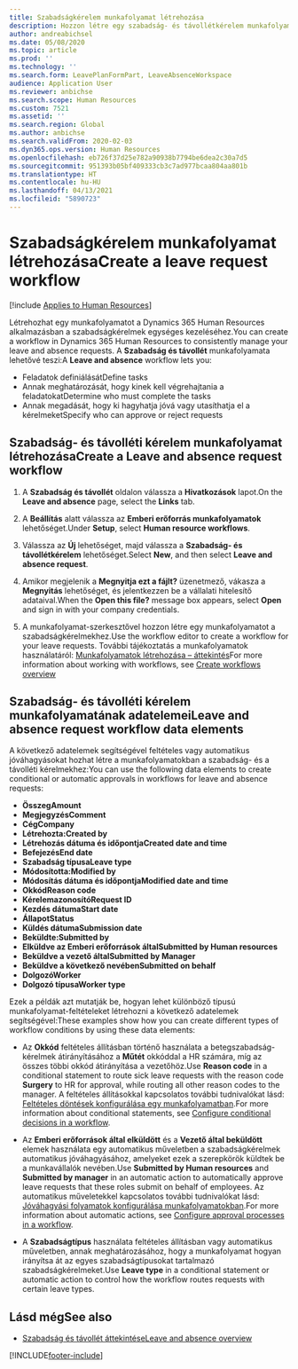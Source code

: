 ```yaml
---
title: Szabadságkérelem munkafolyamat létrehozása
description: Hozzon létre egy szabadság- és távollétkérelem munkafolyamatot, a szabadságkérelmeket egységes kezeléséhez a Dynamics 365 Human Resources alkalmazásban.
author: andreabichsel
ms.date: 05/08/2020
ms.topic: article
ms.prod: ''
ms.technology: ''
ms.search.form: LeavePlanFormPart, LeaveAbsenceWorkspace
audience: Application User
ms.reviewer: anbichse
ms.search.scope: Human Resources
ms.custom: 7521
ms.assetid: ''
ms.search.region: Global
ms.author: anbichse
ms.search.validFrom: 2020-02-03
ms.dyn365.ops.version: Human Resources
ms.openlocfilehash: eb726f37d25e782a90938b7794be6dea2c30a7d5
ms.sourcegitcommit: 951393b05bf409333cb3c7ad977bcaa804aa801b
ms.translationtype: HT
ms.contentlocale: hu-HU
ms.lasthandoff: 04/13/2021
ms.locfileid: "5890723"
---
```

# <a name="create-a-leave-request-workflow"></a><span data-ttu-id="8cefc-103">Szabadságkérelem munkafolyamat létrehozása</span><span class="sxs-lookup"><span data-stu-id="8cefc-103">Create a leave request workflow</span></span>

[!include [Applies to Human Resources](../includes/applies-to-hr.md)]

<span data-ttu-id="8cefc-104">Létrehozhat egy munkafolyamatot a Dynamics 365 Human Resources alkalmazásban a szabadságkérelmek egységes kezeléséhez.</span><span class="sxs-lookup"><span data-stu-id="8cefc-104">You can create a workflow in Dynamics 365 Human Resources to consistently manage your leave and absence requests.</span></span> <span data-ttu-id="8cefc-105">A **Szabadság és távollét** munkafolyamata lehetővé teszi:</span><span class="sxs-lookup"><span data-stu-id="8cefc-105">A **Leave and absence** workflow lets you:</span></span>

- <span data-ttu-id="8cefc-106">Feladatok definiálását</span><span class="sxs-lookup"><span data-stu-id="8cefc-106">Define tasks</span></span>
- <span data-ttu-id="8cefc-107">Annak meghatározását, hogy kinek kell végrehajtania a feladatokat</span><span class="sxs-lookup"><span data-stu-id="8cefc-107">Determine who must complete the tasks</span></span>
- <span data-ttu-id="8cefc-108">Annak megadását, hogy ki hagyhatja jóvá vagy utasíthatja el a kérelmeket</span><span class="sxs-lookup"><span data-stu-id="8cefc-108">Specify who can approve or reject requests</span></span>

## <a name="create-a-leave-and-absence-request-workflow"></a><span data-ttu-id="8cefc-109">Szabadság- és távolléti kérelem munkafolyamat létrehozása</span><span class="sxs-lookup"><span data-stu-id="8cefc-109">Create a Leave and absence request workflow</span></span>

1. <span data-ttu-id="8cefc-110">A **Szabadság és távollét** oldalon válassza a **Hivatkozások** lapot.</span><span class="sxs-lookup"><span data-stu-id="8cefc-110">On the **Leave and absence** page, select the **Links** tab.</span></span>

2. <span data-ttu-id="8cefc-111">A **Beállítás** alatt válassza az **Emberi erőforrás munkafolyamatok** lehetőséget.</span><span class="sxs-lookup"><span data-stu-id="8cefc-111">Under **Setup**, select **Human resource workflows**.</span></span>

3. <span data-ttu-id="8cefc-112">Válassza az **Új** lehetőséget, majd válassza a **Szabadság- és távollétkérelem** lehetőséget.</span><span class="sxs-lookup"><span data-stu-id="8cefc-112">Select **New**, and then select **Leave and absence request**.</span></span> 

4. <span data-ttu-id="8cefc-113">Amikor megjelenik a **Megnyitja ezt a fájlt?** üzenetmező, vákasza a **Megnyitás** lehetőséget, és jelentkezzen be a vállalati hitelesítő adataival.</span><span class="sxs-lookup"><span data-stu-id="8cefc-113">When the **Open this file?** message box appears, select **Open** and sign in with your company credentials.</span></span>

5. <span data-ttu-id="8cefc-114">A munkafolyamat-szerkesztővel hozzon létre egy munkafolyamatot a szabadságkérelmekhez.</span><span class="sxs-lookup"><span data-stu-id="8cefc-114">Use the workflow editor to create a workflow for your leave requests.</span></span> <span data-ttu-id="8cefc-115">További tájékoztatás a munkafolyamatok használatáról: [Munkafolyamatok létrehozása – áttekintés](../fin-ops-core/fin-ops/organization-administration/create-workflow.md?toc=%2fdynamics365%2fcommerce%2ftoc.json.)</span><span class="sxs-lookup"><span data-stu-id="8cefc-115">For more information about working with workflows, see [Create workflows overview](../fin-ops-core/fin-ops/organization-administration/create-workflow.md?toc=%2fdynamics365%2fcommerce%2ftoc.json.)</span></span>

## <a name="leave-and-absence-request-workflow-data-elements"></a><span data-ttu-id="8cefc-116">Szabadság- és távolléti kérelem munkafolyamatának adatelemei</span><span class="sxs-lookup"><span data-stu-id="8cefc-116">Leave and absence request workflow data elements</span></span>

<span data-ttu-id="8cefc-117">A következő adatelemek segítségével feltételes vagy automatikus jóváhagyásokat hozhat létre a munkafolyamatokban a szabadság- és a távolléti kérelmekhez:</span><span class="sxs-lookup"><span data-stu-id="8cefc-117">You can use the following data elements to create conditional or automatic approvals in workflows for leave and absence requests:</span></span>

- <span data-ttu-id="8cefc-118">**Összeg**</span><span class="sxs-lookup"><span data-stu-id="8cefc-118">**Amount**</span></span>
- <span data-ttu-id="8cefc-119">**Megjegyzés**</span><span class="sxs-lookup"><span data-stu-id="8cefc-119">**Comment**</span></span>
- <span data-ttu-id="8cefc-120">**Cég**</span><span class="sxs-lookup"><span data-stu-id="8cefc-120">**Company**</span></span>
- <span data-ttu-id="8cefc-121">**Létrehozta:**</span><span class="sxs-lookup"><span data-stu-id="8cefc-121">**Created by**</span></span>
- <span data-ttu-id="8cefc-122">**Létrehozás dátuma és időpontja**</span><span class="sxs-lookup"><span data-stu-id="8cefc-122">**Created date and time**</span></span>
- <span data-ttu-id="8cefc-123">**Befejezés**</span><span class="sxs-lookup"><span data-stu-id="8cefc-123">**End date**</span></span>
- <span data-ttu-id="8cefc-124">**Szabadság típusa**</span><span class="sxs-lookup"><span data-stu-id="8cefc-124">**Leave type**</span></span>
- <span data-ttu-id="8cefc-125">**Módosította:**</span><span class="sxs-lookup"><span data-stu-id="8cefc-125">**Modified by**</span></span>
- <span data-ttu-id="8cefc-126">**Módosítás dátuma és időpontja**</span><span class="sxs-lookup"><span data-stu-id="8cefc-126">**Modified date and time**</span></span>
- <span data-ttu-id="8cefc-127">**Okkód**</span><span class="sxs-lookup"><span data-stu-id="8cefc-127">**Reason code**</span></span>
- <span data-ttu-id="8cefc-128">**Kérelemazonosító**</span><span class="sxs-lookup"><span data-stu-id="8cefc-128">**Request ID**</span></span>
- <span data-ttu-id="8cefc-129">**Kezdés dátuma**</span><span class="sxs-lookup"><span data-stu-id="8cefc-129">**Start date**</span></span>
- <span data-ttu-id="8cefc-130">**Állapot**</span><span class="sxs-lookup"><span data-stu-id="8cefc-130">**Status**</span></span> 
- <span data-ttu-id="8cefc-131">**Küldés dátuma**</span><span class="sxs-lookup"><span data-stu-id="8cefc-131">**Submission date**</span></span>
- <span data-ttu-id="8cefc-132">**Beküldte:**</span><span class="sxs-lookup"><span data-stu-id="8cefc-132">**Submitted by**</span></span>
- <span data-ttu-id="8cefc-133">**Elküldve az Emberi erőforrások által**</span><span class="sxs-lookup"><span data-stu-id="8cefc-133">**Submitted by Human resources**</span></span>
- <span data-ttu-id="8cefc-134">**Beküldve a vezető által**</span><span class="sxs-lookup"><span data-stu-id="8cefc-134">**Submitted by Manager**</span></span>
- <span data-ttu-id="8cefc-135">**Beküldve a következő nevében**</span><span class="sxs-lookup"><span data-stu-id="8cefc-135">**Submitted on behalf**</span></span>
- <span data-ttu-id="8cefc-136">**Dolgozó**</span><span class="sxs-lookup"><span data-stu-id="8cefc-136">**Worker**</span></span>
- <span data-ttu-id="8cefc-137">**Dolgozó típusa**</span><span class="sxs-lookup"><span data-stu-id="8cefc-137">**Worker type**</span></span>

<span data-ttu-id="8cefc-138">Ezek a példák azt mutatják be, hogyan lehet különböző típusú munkafolyamat-feltételeket létrehozni a következő adatelemek segítségével:</span><span class="sxs-lookup"><span data-stu-id="8cefc-138">These examples show how you can create different types of workflow conditions by using these data elements:</span></span>

- <span data-ttu-id="8cefc-139">Az **Okkód** feltételes állításban történő használata a betegszabadság-kérelmek átirányításához a **Műtét** okkóddal a HR számára, míg az összes többi okkód átirányítása a vezetőhöz.</span><span class="sxs-lookup"><span data-stu-id="8cefc-139">Use **Reason code** in a conditional statement to route sick leave requests with the reason code **Surgery** to HR for approval, while routing all other reason codes to the manager.</span></span> <span data-ttu-id="8cefc-140">A feltételes állításokkal kapcsolatos további tudnivalókat lásd: [Feltételes döntések konfigurálása egy munkafolyamatban](../fin-ops-core/fin-ops/organization-administration/configure-conditional-decision-workflow.md).</span><span class="sxs-lookup"><span data-stu-id="8cefc-140">For more information about conditional statements, see [Configure conditional decisions in a workflow](../fin-ops-core/fin-ops/organization-administration/configure-conditional-decision-workflow.md).</span></span> 

- <span data-ttu-id="8cefc-141">Az **Emberi erőforrások által elküldött** és a **Vezető által beküldött** elemek használata egy automatikus műveletben a szabadságkérelmek automatikus jóváhagyásához, amelyeket ezek a szerepkörök küldtek be a munkavállalók nevében.</span><span class="sxs-lookup"><span data-stu-id="8cefc-141">Use **Submitted by Human resources** and **Submitted by manager** in an automatic action to automatically approve leave requests that these roles submit on behalf of employees.</span></span> <span data-ttu-id="8cefc-142">Az automatikus műveletekkel kapcsolatos további tudnivalókat lásd: [Jóváhagyási folyamatok konfigurálása munkafolyamatokban](../fin-ops-core/fin-ops/organization-administration/configure-approval-process-workflow.md).</span><span class="sxs-lookup"><span data-stu-id="8cefc-142">For more information about automatic actions, see [Configure approval processes in a workflow](../fin-ops-core/fin-ops/organization-administration/configure-approval-process-workflow.md).</span></span>

- <span data-ttu-id="8cefc-143">A **Szabadságtípus** használata feltételes állításban vagy automatikus műveletben, annak meghatározásához, hogy a munkafolyamat hogyan irányítsa át az egyes szabadságtípusokat tartalmazó szabadságkérelmeket.</span><span class="sxs-lookup"><span data-stu-id="8cefc-143">Use **Leave type** in a conditional statement or automatic action to control how the workflow routes requests with certain leave types.</span></span>

## <a name="see-also"></a><span data-ttu-id="8cefc-144">Lásd még</span><span class="sxs-lookup"><span data-stu-id="8cefc-144">See also</span></span>

- [<span data-ttu-id="8cefc-145">Szabadság és távollét áttekintése</span><span class="sxs-lookup"><span data-stu-id="8cefc-145">Leave and absence overview</span></span>](hr-leave-and-absence-overview.md)


[!INCLUDE[footer-include](../includes/footer-banner.md)]